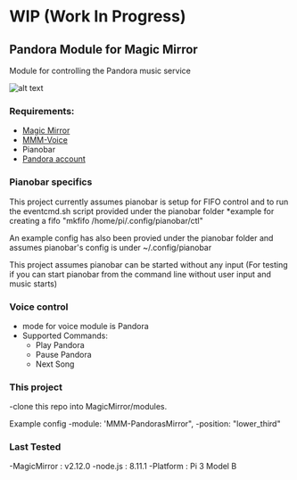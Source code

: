 # WIP (Work In Progress)

## Pandora Module for Magic Mirror

Module for controlling the Pandora music service

![alt text](https://github.com/spelinski/MMM-PandorasMirror/blob/master/images/example.png)


### Requirements:
* [Magic Mirror](https://github.com/MichMich/MagicMirror)
* [MMM-Voice](https://github.com/fewieden/MMM-voice)
* Pianobar
* [Pandora account](https://www.pandora.com/)

### Pianobar specifics
This project currently assumes pianobar is setup for FIFO control and to run the eventcmd.sh script provided under the pianobar folder
*example for creating a fifo "mkfifo /home/pi/.config/pianobar/ctl"

An example config has also been provied under the pianobar folder and assumes pianobar's config is under ~/.config/pianobar

This project assumes pianobar can be started without any input (For testing if you can start pianobar from the command line without user input and music starts)

### Voice control
* mode for voice module is Pandora
* Supported Commands:
    * Play Pandora
    * Pause Pandora
    * Next Song

### This project
-clone this repo into MagicMirror/modules.

Example config
-module: 'MMM-PandorasMirror",
-position: "lower_third"

### Last Tested
-MagicMirror : v2.12.0
-node.js : 8.11.1
-Platform : Pi 3 Model B
 
